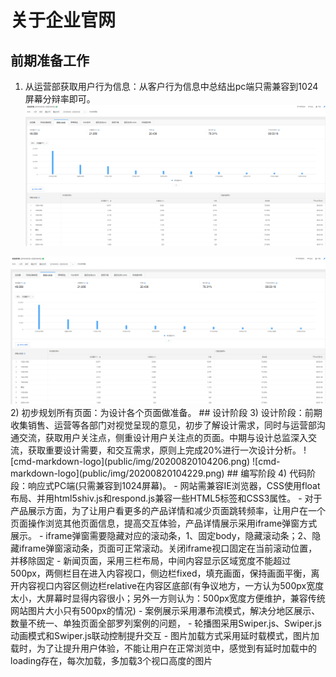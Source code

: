 # 关于企业官网
## 前期准备工作
1) 从运营部获取用户行为信息：从客户行为信息中总结出pc端只需兼容到1024屏幕分辩率即可。
![cmd-markdown-logo](public/img/20200730112951.png)
<img src="public/img/20200730112951.png">
2) 初步规划所有页面：为设计各个页面做准备。
## 设计阶段
3) 设计阶段：前期收集销售、运营等各部门对视觉呈现的意见，初步了解设计需求，同时与运营部沟通交流，获取用户关注点，侧重设计用户关注点的页面。中期与设计总监深入交流，获取重要设计需要，和交互需求，原则上完成20%进行一次设计分析。
![cmd-markdown-logo](public/img/20200820104206.png)
![cmd-markdown-logo](public/img/20200820104229.png)
## 编写阶段
4) 代码阶段：响应式PC端(只需兼容到1024屏幕)。
- 网站需兼容IE浏览器，CSS使用float布局、并用html5shiv.js和respond.js兼容一些HTML5标签和CSS3属性。
- 对于产品展示方面，为了让用户看更多的产品详情和减少页面跳转频率，让用户在一个页面操作浏览其他页面信息，提高交互体验，产品详情展示采用iframe弹窗方式展示。
- iframe弹窗需要隐藏对应的滚动条，1、固定body，隐藏滚动条；2、隐藏iframe弹窗滚动条，页面可正常滚动。关闭iframe视口固定在当前滚动位置，并移除固定
- 新闻页面，采用三栏布局，中间内容显示区域宽度不能超过500px，两侧栏目在进入内容视口，侧边栏fixed，填充画面，保持画面平衡，离开内容视口内容区侧边栏relative在内容区底部(有争议地方，一方认为500px宽度太小，大屏幕时显得内容很小；另外一方则认为：500px宽度方便维护，兼容传统网站图片大小只有500px的情况)
- 案例展示采用瀑布流模式，解决分地区展示、数量不统一、单独页面全部罗列案例的问题，
- 轮播图采用Swiper.js、Swiper.js动画模式和Swiper.js联动控制提升交互
- 图片加载方式采用延时载模式，图片加载时，为了让提升用户体验，不能让用户在正常浏览中，感觉到有延时加载中的loading存在，每次加载，多加载3个视口高度的图片



